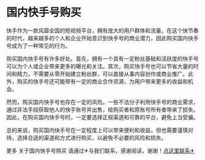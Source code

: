 # 国内快手号购买

快手作为一款风靡全国的短视频平台，拥有庞大的用户群体和流量。在这个快节奏的时代，越来越多的个人和企业开始意识到快手号的商业潜力，因此购买国内快手号成为了一种常见的行为。

购买国内快手号有许多好处。首先，拥有一个具有一定粉丝基础和活跃度的快手号可以为个人或企业带来更多的曝光和关注。其次，购买快手号也可以节省大量的时间和精力，不需要从零开始建立粉丝群，可以直接从事内容创作或商业推广。此外，购买的快手号还可能带有一定的商业合作资源，为用户带来更多的收益和机会。

然而，购买国内快手号也存在一定的风险。一些不法分子利用快手号的商业需求，通过非法手段获取他人的快手账号并出售，给购买者和原账号所有者带来了损失。因此，在购买国内快手号时，一定要选择正规渠道和可靠的平台，避免上当受骗。

总的来说，购买国内快手号在一定程度上可以带来便利和收益，但也需要谨慎对待，选择合适的渠道和方式进行购买，以避免不必要的风险和损失。

更多 关于国内快手号购买 请通过✈与我们联系，感谢阅读，谢谢！[点这里联系✈](https://gg.k02.cc)